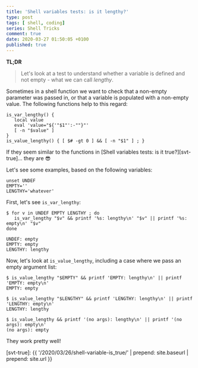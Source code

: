 ```yaml
---
title: 'Shell variables tests: is it lengthy?'
type: post
tags: [ shell, coding]
series: Shell Tricks
comment: true
date: 2020-03-27 01:50:05 +0100
published: true
---
```


**TL;DR**

> Let's look at a test to understand whether a variable is defined and not
> empty - what we can call *lengthy*.

Sometimes in a shell function we want to check that a non-empty parameter
was passed in, or that a variable is populated with a non-empty value. The
following functions help to this regard:

```shell
is_var_lengthy() {
   local value
   eval 'value="${'"$1"':-""}"'
   [ -n "$value" ]
}
is_value_lengthy() { [ $# -gt 0 ] && [ -n "$1" ] ; }
```

If they seem similar to the functions in [Shell variables tests: is it
true?][svt-true]... they are 😎

Let's see some examples, based on the following variables:

```shell
unset UNDEF
EMPTY=''
LENGTHY='whatever'
```

First, let's see `is_var_lengthy`:

```shell
$ for v in UNDEF EMPTY LENGTHY ; do
   is_var_lengthy "$v" && printf '%s: lengthy\n' "$v" || printf '%s: empty\n' "$v"
done

UNDEF: empty
EMPTY: empty
LENGTHY: lengthy
```

Now, let's look at `is_value_lengthy`, including a case where we pass an
empty argument list:

```shell
$ is_value_lengthy "$EMPTY" && printf 'EMPTY: lengthy\n' || printf 'EMPTY: empty\n'
EMPTY: empty

$ is_value_lengthy "$LENGTHY" && printf 'LENGTHY: lengthy\n' || printf 'LENGTHY: empty\n'
LENGTHY: lengthy

$ is_value_lengthy && printf '(no args): lengthy\n' || printf '(no args): empty\n'
(no args): empty
```

They work pretty well!

[svt-true]: {{ '/2020/03/26/shell-variable-is_true/' | prepend: site.baseurl | prepend: site.url }}

